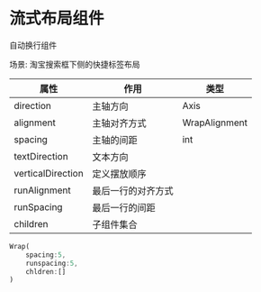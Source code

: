# 流式布局组件

自动换行组件

场景: 淘宝搜索框下侧的快捷标签布局

| 属性              | 作用               | 类型          |
| ----------------- | ------------------ | ------------- |
| direction         | 主轴方向           | Axis          |
| alignment         | 主轴对齐方式       | WrapAlignment |
| spacing           | 主轴的间距         | int           |
| textDirection     | 文本方向           |               |
| verticalDirection | 定义摆放顺序       |               |
| runAlignment      | 最后一行的对齐方式 |               |
| runSpacing        | 最后一行的间距     |               |
| children          | 子组件集合         |               |

```dart
Wrap(
	spacing:5,
    runspacing:5,
    chldren:[]
)
```

